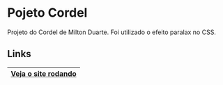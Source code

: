 
# Pojeto Cordel

Projeto do Cordel de Milton Duarte. 
Foi utilizado o efeito paralax no CSS.

## Links

| [Veja o site rodando](https://lucasbrito13.github.io/projeto-cordel/)
| -
